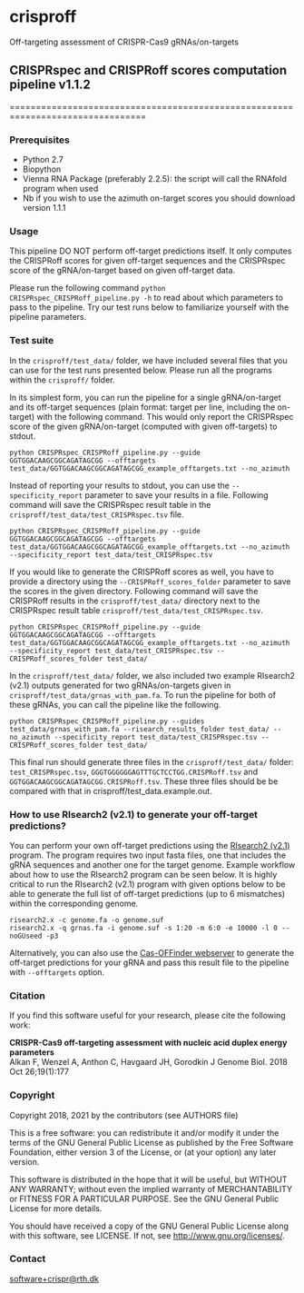 # crisproff
Off-targeting assessment of CRISPR-Cas9 gRNAs/on-targets

## CRISPRspec and CRISPRoff scores computation pipeline v1.1.2
================================================================================

### Prerequisites
* Python 2.7
* Biopython
* Vienna RNA Package (preferably 2.2.5): the script will call the RNAfold program when used
* Nb if you wish to use the azimuth on-target scores you should download version 1.1.1

### Usage
This pipeline DO NOT perform off-target predictions itself. It only computes
the CRISPRoff scores for given off-target sequences and the CRISPRspec score of
the gRNA/on-target based on given off-target data.

Please run the following command `python CRISPRspec_CRISPRoff_pipeline.py -h`
to read about which parameters to pass to the pipeline. Try our test runs below
to familiarize yourself with the pipeline parameters.

### Test suite
In the `crisproff/test_data/` folder, we have included several files that you
can use for the test runs presented below. Please run all the programs within
the `crisproff/` folder.

In its simplest form, you can run the pipeline for a single gRNA/on-target and
its off-target sequences (plain format: target per line, including the
on-target) with the following command. This would only report the CRISPRspec
score of the given gRNA/on-target (computed with given off-targets) to stdout.

	python CRISPRspec_CRISPRoff_pipeline.py --guide GGTGGACAAGCGGCAGATAGCGG --offtargets test_data/GGTGGACAAGCGGCAGATAGCGG_example_offtargets.txt --no_azimuth

Instead of reporting your results to stdout, you can use the
`--specificity_report` parameter to save your results in a file. Following
command will save the CRISPRspec result table in the
`crisproff/test_data/test_CRISPRspec.tsv` file.

	python CRISPRspec_CRISPRoff_pipeline.py --guide GGTGGACAAGCGGCAGATAGCGG --offtargets test_data/GGTGGACAAGCGGCAGATAGCGG_example_offtargets.txt --no_azimuth --specificity_report test_data/test_CRISPRspec.tsv


If you would like to generate the CRISPRoff scores as well, you have to provide
a directory using the `--CRISPRoff_scores_folder` parameter to save the scores
in the given directory. Following command will save the CRISPRoff results in
the `crisproff/test_data/` directory next to the CRISPRspec result table
`crisproff/test_data/test_CRISPRspec.tsv`.

	python CRISPRspec_CRISPRoff_pipeline.py --guide GGTGGACAAGCGGCAGATAGCGG --offtargets test_data/GGTGGACAAGCGGCAGATAGCGG_example_offtargets.txt --no_azimuth --specificity_report test_data/test_CRISPRspec.tsv --CRISPRoff_scores_folder test_data/

In the `crisproff/test_data/` folder, we also included two example RIsearch2
(v2.1) outputs generated for two gRNAs/on-targets given in
`crisproff/test_data/grnas_with_pam.fa`. To run the pipeline for both of these
gRNAs, you can call the pipeline like the following.

	python CRISPRspec_CRISPRoff_pipeline.py --guides test_data/grnas_with_pam.fa --risearch_results_folder test_data/ --no_azimuth --specificity_report test_data/test_CRISPRspec.tsv --CRISPRoff_scores_folder test_data/

This final run should generate three files in the `crisproff/test_data/`
folder: `test_CRISPRspec.tsv`, `GGGTGGGGGGAGTTTGCTCCTGG.CRISPRoff.tsv` and
`GGTGGACAAGCGGCAGATAGCGG.CRISPRoff.tsv`. These three files should be be
compared with that in crisproff/test_data.example.out.

### How to use RIsearch2 (v2.1) to generate your off-target predictions?
You can perform your own off-target predictions using the [RIsearch2
(v2.1)](https://rth.dk/resources/risearch/) program. The program requires two
input fasta files, one that includes the gRNA sequences and another one for the
target genome. Example workflow about how to use the RIsearch2 program can be
seen below. It is highly critical to run the RIsearch2 (v2.1) program with
given options below to be able to generate the full list of off-target
predictions (up to 6 mismatches) within the corresponding genome.

	risearch2.x -c genome.fa -o genome.suf
	risearch2.x -q grnas.fa -i genome.suf -s 1:20 -m 6:0 -e 10000 -l 0 --noGUseed -p3

Alternatively, you can also use the [Cas-OFFinder
webserver](http://www.rgenome.net/cas-offinder/) to generate the off-target
predictions for your gRNA and pass this result file to the pipeline with
`--offtargets` option.

### Citation
 If you find this software useful for your research,
 please cite the following work:

**CRISPR-Cas9 off-targeting assessment with nucleic acid duplex energy parameters**  
Alkan F, Wenzel A, Anthon C, Havgaard JH, Gorodkin J Genome Biol. 2018 Oct 26;19(1):177

### Copyright
Copyright 2018, 2021 by the contributors (see AUTHORS file)

This is a free software: you can redistribute it and/or modify
it under the terms of the GNU General Public License as published by
the Free Software Foundation, either version 3 of the License, or
(at your option) any later version.

This software is distributed in the hope that it will be useful,
but WITHOUT ANY WARRANTY; without even the implied warranty of
MERCHANTABILITY or FITNESS FOR A PARTICULAR PURPOSE.  See the
GNU General Public License for more details.

You should have received a copy of the GNU General Public License
along with this software, see LICENSE.
If not, see <http://www.gnu.org/licenses/>.


### Contact
software+crispr@rth.dk
